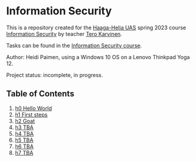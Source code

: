 # Information Security

This is a repository created for the [Haaga-Helia UAS](https://www.haaga-helia.fi/en) spring 2023 course [Information Security](https://terokarvinen.com/2023/information-security-2023/) by teacher [Tero Karvinen](https://terokarvinen.com/).

Tasks can be found in the [Information Security course](https://terokarvinen.com/2023/information-security-2023/?f=moodle#homework).

Author: Heidi Paimen,
using a Windows 10 OS on a Lenovo Thinkpad Yoga 12.

Project status: incomplete, in progress.

## Table of Contents

1. [h0 Hello World](https://github.com/heipaipai/heipairepo/blob/main/template.md)
2. [h1 First steps](https://github.com/heipaipai/heipairepo/blob/main/h1.md)
3. [h2 Goat](https://github.com/heipaipai/heipairepo/blob/main/h2.md)
4. [h3 TBA]()
5. [h4 TBA]()
6. [h5 TBA]()
7. [h6 TBA]()
8. [h7 TBA]()
